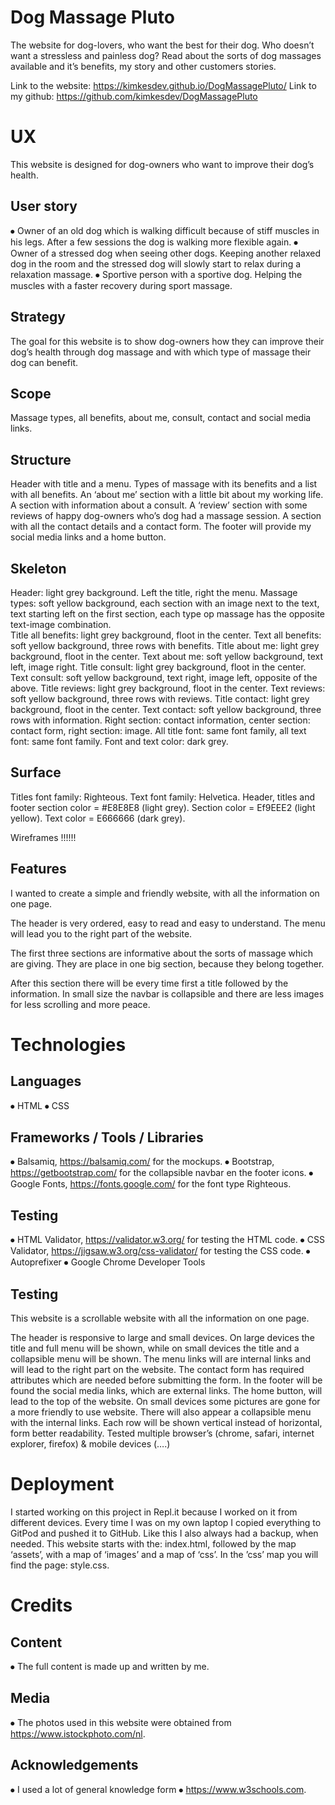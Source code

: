 # Dog Massage Pluto

The website for dog-lovers, who want the best for their dog. Who doesn’t want a stressless and painless dog? 
Read about the sorts of dog massages available and it’s benefits, my story and other customers stories.

Link to the website: https://kimkesdev.github.io/DogMassagePluto/
Link to my github: https://github.com/kimkesdev/DogMassagePluto

# UX
This website is designed for dog-owners who want to improve their dog’s health.

## User story 
⦁	Owner of an old dog which is walking difficult because of stiff muscles in his legs.  After a few sessions the dog is walking more flexible again.
⦁	Owner of a stressed dog when seeing other dogs. Keeping  another relaxed dog in the room and the stressed dog will slowly start to relax during a relaxation massage.
⦁	Sportive person with a sportive dog. Helping the muscles with a faster recovery during sport massage.

## Strategy
The goal for this website is to show dog-owners how they can improve their dog’s health through dog massage and with which type of massage their dog can benefit.

## Scope
Massage types, all benefits, about me, consult, contact and social media links.

## Structure
Header with title and a menu.
Types of massage with its benefits and a list with all benefits.
An ‘about me’ section with a little bit about my working life.
A section with information about a consult.
A ‘review’ section with some reviews of happy dog-owners who’s dog had a massage session.
A section with all the contact details and a contact form.
The footer will provide my social media links and a home button.

## Skeleton
Header: light grey background. Left the title, right the menu.
Massage types: soft yellow background, each section with an image next to the text, text starting left on the first section, each type op massage has the opposite text-image combination.  
Title all benefits: light grey background, floot in the center.
Text all benefits: soft yellow background, three rows with benefits.
Title about me: light grey background, floot in the center.
Text about me: soft yellow background, text left, image right.
Title consult: light grey background, floot in the center.
Text consult: soft yellow background, text right, image left, opposite of the above.
Title reviews: light grey background, floot in the center.
Text reviews: soft yellow background, three rows with reviews.
Title contact: light grey background, floot in the center.
Text contact: soft yellow background, three rows with information. Right section: contact information, center section: contact form, right section: image.
All title font: same font family, all text font: same font family. Font and text color: dark grey.

## Surface
Titles font family: Righteous.
Text font family: Helvetica.
Header, titles and footer section color = #E8E8E8 (light grey).
Section color = Ef9EEE2 (light yellow).
Text color = E666666 (dark grey).

Wireframes !!!!!!

## Features
I wanted to create a simple and friendly website, with all the information on one page. 

The header is very ordered, easy to read and easy to understand. The menu will lead you to the right part of the website.

The first three sections are informative about the sorts of massage which are giving. They are place in one big section, because they belong together. 

After this section there will be every time first a title followed by the information.
In small size the navbar is collapsible and there are less images for less scrolling and more peace.

# Technologies 

## Languages
⦁	HTML
⦁	CSS

## Frameworks / Tools / Libraries
⦁	Balsamiq, https://balsamiq.com/ for the mockups.
⦁	Bootstrap, https://getbootstrap.com/ for the collapsible navbar en the footer icons.
⦁	Google Fonts, https://fonts.google.com/ for the font type Righteous.

## Testing
⦁	HTML Validator, https://validator.w3.org/ for testing the HTML code.
⦁	CSS Validator, https://jigsaw.w3.org/css-validator/ for testing the CSS code.
⦁	Autoprefixer
⦁	Google Chrome Developer Tools

## Testing
This website is a scrollable website with all the information on one page.

The header is responsive to large and small devices. On large devices the title and full menu will be shown, while on small devices the title and a collapsible menu will be shown.
The menu links will are internal links and will lead to the right part on the website. 
The contact form has required attributes which are needed before submitting the form.
In the footer will be found the social media links, which are external links.
The home button, will lead to the top of the website.
On small devices some pictures are gone for a more friendly to use website. There will also appear a collapsible menu with the internal links. Each row will be shown vertical instead of horizontal, form better readability.
Tested multiple browser’s (chrome, safari, internet explorer, firefox) & mobile devices (….)

# Deployment
I started working on this project in Repl.it because I worked on it from different devices. Every time I was on my own laptop I copied everything to GitPod and pushed it to GitHub. Like this I also always had a backup, when needed. 
This website starts with the: index.html, followed by the map ‘assets’, with a map of ‘images’ and a map of ‘css’. In the ’css’ map you will find the page: style.css.

# Credits

## Content
⦁	The full content is made up and written by me.

## Media
⦁	The photos used in this website were obtained from https://www.istockphoto.com/nl.

## Acknowledgements
⦁	I used a lot of general knowledge form ⦁	https://www.w3schools.com.
